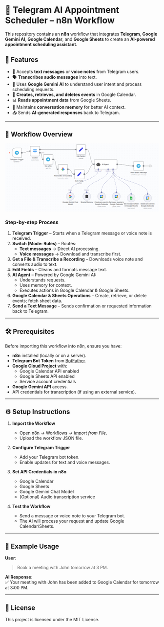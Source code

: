 # 📅 Telegram AI Appointment Scheduler – n8n Workflow

This repository contains an **n8n** workflow that integrates **Telegram**, **Google Gemini AI**, **Google Calendar**, and **Google Sheets** to create an **AI-powered appointment scheduling assistant**.

## 🚀 Features
- 📩 Accepts **text messages** or **voice notes** from Telegram users.
- 🗣 **Transcribes audio messages** into text.
- 🤖 Uses **Google Gemini AI** to understand user intent and process scheduling requests.
- 📅 **Creates, retrieves, and deletes events** in Google Calendar.
- 📊 **Reads appointment data** from Google Sheets.
- 💾 Maintains **conversation memory** for better AI context.
- 📤 Sends **AI-generated responses** back to Telegram.

---

## 📌 Workflow Overview

![Workflow Screenshot](workflow.PNG)

### **Step-by-step Process**
1. **Telegram Trigger** – Starts when a Telegram message or voice note is received.
2. **Switch (Mode: Rules)** – Routes:
   - **Text messages** → Direct AI processing.
   - **Voice messages** → Download and transcribe first.
3. **Get a File & Transcribe a Recording** – Downloads voice note and converts audio to text.
4. **Edit Fields** – Cleans and formats message text.
5. **AI Agent** – Powered by Google Gemini AI:
   - Understands requests.
   - Uses memory for context.
   - Executes actions in Google Calendar & Google Sheets.
6. **Google Calendar & Sheets Operations** – Create, retrieve, or delete events; fetch sheet data.
7. **Send a Text Message** – Sends confirmation or requested information back to Telegram.

---

## 🛠 Prerequisites
Before importing this workflow into n8n, ensure you have:
- **n8n** installed (locally or on a server).
- **Telegram Bot Token** from [BotFather](https://core.telegram.org/bots#botfather).
- **Google Cloud Project** with:
  - Google Calendar API enabled
  - Google Sheets API enabled
  - Service account credentials
- **Google Gemini API** access.
- API credentials for transcription (if using an external service).

---

## ⚙️ Setup Instructions

1. **Import the Workflow**
   - Open n8n → Workflows → *Import from File*.
   - Upload the workflow JSON file.

2. **Configure Telegram Trigger**
   - Add your Telegram bot token.
   - Enable updates for text and voice messages.

3. **Set API Credentials in n8n**
   - Google Calendar
   - Google Sheets
   - Google Gemini Chat Model
   - (Optional) Audio transcription service

4. **Test the Workflow**
   - Send a message or voice note to your Telegram bot.
   - The AI will process your request and update Google Calendar/Sheets.

---

## 📄 Example Usage

**User:**  
> Book a meeting with John tomorrow at 3 PM.

**AI Response:**  
✅ Your meeting with John has been added to Google Calendar for tomorrow at 3:00 PM.

---

## 📜 License
This project is licensed under the MIT License.
